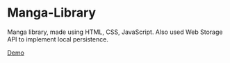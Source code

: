 # Manga-Library
Manga library, made using HTML, CSS, JavaScript. Also used Web Storage API to implement local persistence.

<a href="https://williamj20.github.io/Manga-Library/">Demo</a>
